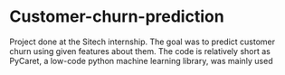 # Customer-churn-prediction
Project done at the Sitech internship. The goal was to predict customer churn using given features about them. The code is relatively short as PyCaret, a low-code python machine learning library, was mainly used
